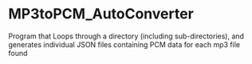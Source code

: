 # MP3toPCM_AutoConverter

Program that Loops through a directory (including sub-directories), and generates individual JSON files containing PCM data for each mp3 file found
